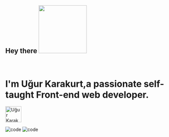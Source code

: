 
## Hey there <img src="https://media.giphy.com/media/XfUq4YqOcyHfrTEM5l/giphy.gif" width="150px">

</br>
 <h1>I'm Uğur Karakurt,a passionate self-taught Front-end web developer. </h1>
 <a href="https://www.linkedin.com/in/u%C4%9Fur-karakurt-8b77b6154/" target="_blank">
  <img alt="Uğur Karakurt | LinkedIn" width="50px" src="https://media.giphy.com/media/Vwfo3gxxAwA1kyI2Vs/giphy.gif" />
</a>

![code](https://media.giphy.com/media/UoLt6Tm8wlSnWGfSFs/giphy.gif) ![code](https://media.giphy.com/media/XH9wwXfUXu91wAJwN5/giphy.gif)

 
 
  

